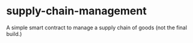 # supply-chain-management

A simple smart contract to manage a supply chain of goods (not the final build.)
